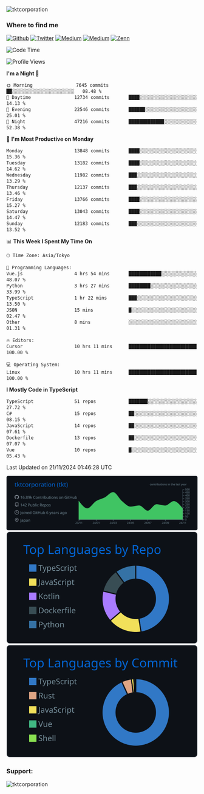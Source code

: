 <p align="left"> <img src="https://komarev.com/ghpvc/?username=tktcorporation&label=Profile%20views&color=0e75b6&style=flat" alt="tktcorporation" /> </p>

<h3>Where to find me</h3>
<p>
<a href="https://github.com/tktcorporation" target="_blank"><img alt="Github" src="https://img.shields.io/badge/GitHub-%2312100E.svg?&style=for-the-badge&logo=Github&logoColor=white" /></a>
<a href="https://twitter.com/tktcorporation" target="_blank"><img alt="Twitter" src="https://img.shields.io/badge/twitter-%231DA1F2.svg?&style=for-the-badge&logo=twitter&logoColor=white" /></a>
<a href="https://www.linkedin.com/in/tktcorporation" target="_blank"><img alt="Medium" src="https://img.shields.io/badge/linkdin-0a66c2.svg?&style=for-the-badge&logo=linkedin&logoColor=white" /></a>
<a href="https://qiita.com/tktcorporation" target="_blank"><img alt="Medium" src="https://img.shields.io/badge/qiita-55C500.svg?&style=for-the-badge&logo=qiita&logoColor=white" /></a>
<a href="https://zenn.dev/tktcorporation" target="_blank"><img alt="Zenn" src="https://img.shields.io/badge/Zenn-3EA8FF.svg?&style=for-the-badge&logo=Zenn&logoColor=white" /></a>
</p>
  
<!--START_SECTION:waka-->
![Code Time](http://img.shields.io/badge/Code%20Time-1%2C859%20hrs%2024%20mins-blue)

![Profile Views](http://img.shields.io/badge/Profile%20Views-20-blue)

**I'm a Night 🦉** 

```text
🌞 Morning                7645 commits        ██░░░░░░░░░░░░░░░░░░░░░░░   08.48 % 
🌆 Daytime                12734 commits       ████░░░░░░░░░░░░░░░░░░░░░   14.13 % 
🌃 Evening                22546 commits       ██████░░░░░░░░░░░░░░░░░░░   25.01 % 
🌙 Night                  47216 commits       █████████████░░░░░░░░░░░░   52.38 % 
```
📅 **I'm Most Productive on Monday** 

```text
Monday                   13848 commits       ████░░░░░░░░░░░░░░░░░░░░░   15.36 % 
Tuesday                  13182 commits       ████░░░░░░░░░░░░░░░░░░░░░   14.62 % 
Wednesday                11982 commits       ███░░░░░░░░░░░░░░░░░░░░░░   13.29 % 
Thursday                 12137 commits       ███░░░░░░░░░░░░░░░░░░░░░░   13.46 % 
Friday                   13766 commits       ████░░░░░░░░░░░░░░░░░░░░░   15.27 % 
Saturday                 13043 commits       ████░░░░░░░░░░░░░░░░░░░░░   14.47 % 
Sunday                   12183 commits       ███░░░░░░░░░░░░░░░░░░░░░░   13.52 % 
```


📊 **This Week I Spent My Time On** 

```text
🕑︎ Time Zone: Asia/Tokyo

💬 Programming Languages: 
Vue.js                   4 hrs 54 mins       ████████████░░░░░░░░░░░░░   48.07 % 
Python                   3 hrs 27 mins       ████████░░░░░░░░░░░░░░░░░   33.99 % 
TypeScript               1 hr 22 mins        ███░░░░░░░░░░░░░░░░░░░░░░   13.50 % 
JSON                     15 mins             █░░░░░░░░░░░░░░░░░░░░░░░░   02.47 % 
Other                    8 mins              ░░░░░░░░░░░░░░░░░░░░░░░░░   01.31 % 

🔥 Editors: 
Cursor                   10 hrs 11 mins      █████████████████████████   100.00 % 

💻 Operating System: 
Linux                    10 hrs 11 mins      █████████████████████████   100.00 % 
```

**I Mostly Code in TypeScript** 

```text
TypeScript               51 repos            ███████░░░░░░░░░░░░░░░░░░   27.72 % 
C#                       15 repos            ██░░░░░░░░░░░░░░░░░░░░░░░   08.15 % 
JavaScript               14 repos            ██░░░░░░░░░░░░░░░░░░░░░░░   07.61 % 
Dockerfile               13 repos            ██░░░░░░░░░░░░░░░░░░░░░░░   07.07 % 
Vue                      10 repos            █░░░░░░░░░░░░░░░░░░░░░░░░   05.43 % 
```




 Last Updated on 21/11/2024 01:46:28 UTC
<!--END_SECTION:waka-->

[![](https://raw.githubusercontent.com/tktcorporation/tktcorporation/master/profile-summary-card-output/github_dark/0-profile-details.svg)](https://github.com/vn7n24fzkq/github-profile-summary-cards)
[![](https://raw.githubusercontent.com/tktcorporation/tktcorporation/master/profile-summary-card-output/github_dark/1-repos-per-language.svg)](https://github.com/vn7n24fzkq/github-profile-summary-cards) [![](https://raw.githubusercontent.com/tktcorporation/tktcorporation/master/profile-summary-card-output/github_dark/2-most-commit-language.svg)](https://github.com/vn7n24fzkq/github-profile-summary-cards)

<h3 align="left">Support:</h3>
<p><a href="https://www.buymeacoffee.com/tktcorporation"> <img align="left" src="https://cdn.buymeacoffee.com/buttons/v2/default-yellow.png" height="50" width="210" alt="tktcorporation" /></a></p><br><br>
